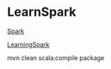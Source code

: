 # LearnSpark

[Spark](http://spark.apache.org/)

[LearningSpark](https://github.com/spirom/LearningSpark)

mvn clean scala:compile package

